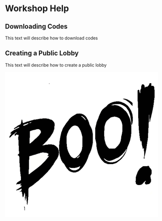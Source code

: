 # Workshop Help

## Downloading Codes

This text will describe how to download codes

## Creating a Public Lobby

This text will describe how to create a public lobby

![An image](../assets/boosticker.png)
